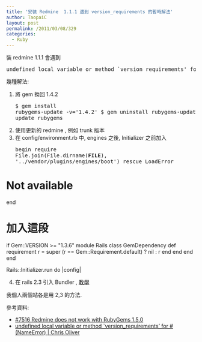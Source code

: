 ```yaml
---
title: '安裝 Redmine  1.1.1 遇到 version_requirements 的暫時解法'
author: TaopaiC
layout: post
permalink: /2011/03/08/329
categories:
  - Ruby
---
```

裝 redmine 1.1.1 會遇到

<pre class="brush: plain; title: ; notranslate" title="">undefined local variable or method `version_requirements' for #&lt;Rails::GemDependency:0x9031db8&gt;
</pre>

幾種解法:

1.  將 gem 換回 1.4.2 <pre class="brush: bash; title: ; notranslate" title="">$ gem install rubygems-update -v='1.4.2'
$ gem uninstall rubygems-update -v='1.5.0'
$ update_rubygems
</pre>

2.  使用更新的 redmine , 例如 trunk 版本
3.  在 config/environment.rb 中, engines 之後, Initializer 之前加入 <pre class="brush: ruby; title: ; notranslate" title="">begin
  require File.join(File.dirname(__FILE__), '../vendor/plugins/engines/boot')
rescue LoadError
# Not available
end

# 加入這段
if Gem::VERSION &gt;= "1.3.6" 
    module Rails
        class GemDependency
            def requirement
                r = super
                (r == Gem::Requirement.default) ? nil : r
            end
        end
    end
end

Rails::Initializer.run do |config|
</pre>

4.  在 rails 2.3 引入 Bundler , [教學][1]

我個人兩個站各是用 2,3 的方法.

參考資料:

*   [#7516 Redmine does not work with RubyGems 1.5.0][2] 
*   [undefined local variable or method \`version_requirements’ for # (NameError) | Chris Oliver][3]

 [1]: http://gembundler.com/rails23.html
 [2]: http://www.redmine.org/issues/7516#note-3
 [3]: http://excid3.com/blog/2011/02/undefined-local-variable-or-method-version_requirements-for-nameerror/